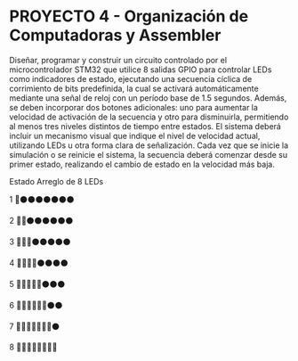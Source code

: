 # PROYECTO 4 - Organización de Computadoras y Assembler

Diseñar, programar y construir un circuito controlado por el microcontrolador STM32 que utilice 8 salidas GPIO para controlar LEDs como indicadores de estado, ejecutando una secuencia cíclica de corrimiento de bits predefinida, la cual se activará automáticamente mediante una señal de reloj con un período base de 1.5 segundos. Además, se deben incorporar dos botones adicionales: uno para aumentar la velocidad de activación de la secuencia y otro para disminuirla, permitiendo al menos tres niveles distintos de tiempo entre estados. El sistema deberá incluir un mecanismo visual que indique el nivel de velocidad actual, utilizando LEDs u otra forma clara de señalización. Cada vez que se inicie la simulación o se reinicie el sistema, la secuencia deberá comenzar desde su primer estado, realizando el cambio de estado en la velocidad más baja.

Estado      Arreglo de 8 LEDs


  1         🔴⚫⚫⚫⚫⚫⚫⚫
  
  2         🔴🔴⚫⚫⚫⚫⚫⚫
  
  3         🔴🔴🔴⚫⚫⚫⚫⚫
  
  4         🔴🔴🔴🔴⚫⚫⚫⚫
    
  5         🔴🔴🔴🔴🔴⚫⚫⚫
    
  6         🔴🔴🔴🔴🔴🔴⚫⚫

  7         🔴🔴🔴🔴🔴🔴🔴⚫

  8         🔴🔴🔴🔴🔴🔴🔴🔴

